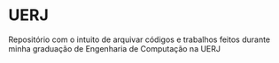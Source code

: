 # UERJ
Repositório com o intuito de arquivar códigos e trabalhos feitos durante minha graduação de Engenharia de Computação na UERJ
